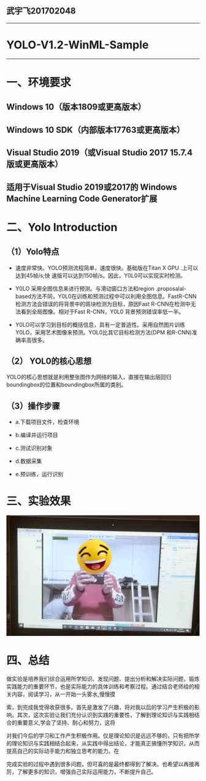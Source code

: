 ## 武宇飞201702048
***
# YOLO-V1.2-WinML-Sample
***

# 一、环境要求

## Windows 10（版本1809或更高版本）

## Windows 10 SDK（内部版本17763或更高版本）

## Visual Studio 2019（或Visual Studio 2017 15.7.4版或更高版本）

## 适用于Visual Studio 2019或2017的 Windows Machine Learning Code Generator扩展
#  二、Yolo Introduction

## （1）Yolo特点

* 速度非常快。YOLO预测流程简单，速度很快。基础版在Titan X GPU .上可以达到45帧/s;快
速版可以达到150帧/s。因此，Y0L0可以实现实时检测。

* Y0LO 采用全图信息来进行预测。与滑动窗口方法和region .proposalal-based方法不同，Y0L0在训练和预测过程中可以利用全图信息。FastR-CNN检测方法会错误的将背景中的斑块检测为目标，原因Fast R-CNN在检测中无法看到全局图像。相对于Fast R-CNN，Y0L0 背景预测错误率低一半。

* Y0LO可以学习到目标的概括信息，具有一定普适性。采用自然图片训练Y0LO，采用艺术图像来预测。YOL0比其它目标检测方法(DPM 和R-CNN)准确率高很多。

## （2） YOL0的核心思想

YOLO的核心思想就是利用整张图作为网络的输入，直接在输出层回归boundingbox的位置和boundingbox所属的类别。

## （3）操作步骤

* a.下载项目文件，检查环境

* b.编译并运行项目

* c.测试识别对象

* d.数据采集

* e.预训练，运行识别

# 三、实验效果

![](media\y.jpg)

# 四、总结

做实验是培养我们综合运用所学知识、发现问题、提出分析和解决实际问题，锻炼实践能力的重要环节，也是实际能力的具体训练和考察过程。通过结合老师给的相关内容，阅读学习，从一开始一头雾水,慢慢摸

索，到完成我觉得收获很多。首先是激发了兴趣，将对我以后的学习产生积极的影响。其次，这次实验让我们充分认识到实践的重要性，了解到理论知识与实践相结合的重要意义,学会了坚持、耐心和努力，这将

对我们今后的学习和工作产生积极作用。仅是理论知识是远远不够的，只有把所学的理论知识与实践相结合起来，从实践中得出结论，才能真正搞懂所学知识，从而提高自己的实际动手能力和独立思考的能力。在

完成实验的过程中遇到很多问题，但可喜的是最终都得到了解决。也希望以再接再厉，了解更多的知识，增强自己实际运用能力，不断提升自己。

